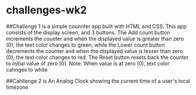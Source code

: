 # challenges-wk2

##Challenge 1 is a simple counnter app built with HTML and CSS. This app consists of the display screen, and 3 buttons.
The Add count button increments the counter and when the displayed value is greater than zero (0), the text color changes to green, while the
Lower count button decrements the counter and when the displayed value is lesser than zero (0), the text color changes to red. The Reset button resets back the counter 
to initial value of zero (0).
Note: When value is at zero (0), text color cahnges to white

##Cahllenge 2 is An Analog Clock showing the current time of a user's local timezone
